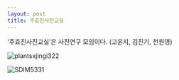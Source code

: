 ```yaml
---
layout: post
title: 주효진사진교실
---
```


‘주효진사진교실’은 사진연구 모임이다. (고윤지, 김진기, 천원영)

![plantsxjingi322](https://user-images.githubusercontent.com/81041256/192147995-5b31bec1-c6b6-4ed9-8a8a-8381e9483697.jpg)

![SDIM5331](https://user-images.githubusercontent.com/81041256/192149303-f22328cc-8ecd-447b-b330-ac3f01584804.jpg)

